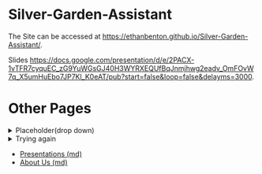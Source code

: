 # Silver-Garden-Assistant

 The Site can be accessed at 
 <https://ethanbenton.github.io/Silver-Garden-Assistant/>.

 Slides <https://docs.google.com/presentation/d/e/2PACX-1vTFR7cyquEC_zG9YuWGsGJ40H3WYRXEQUfBqJnmjhwg2eadv_OmFOvW7q_X5umHuEbo7JP7Kl_K0eAT/pub?start=false&loop=false&delayms=3000>.

 # Other Pages

<details>
  <summary>Placeholder(drop down)</summary>

    idk how links work here

</details>


<details><summary>Trying again</summary>

[Test](https://ethanbenton.github.io/Silver-Garden-Assistant/)

</details>


  - [Presentations (md)](presentations)
  - [About Us (md)](about_us)
